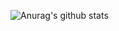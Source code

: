 ![Anurag's github stats](https://github-readme-stats.vercel.app/api?username=douglasJovenil&count_private=true&show_icons=true)